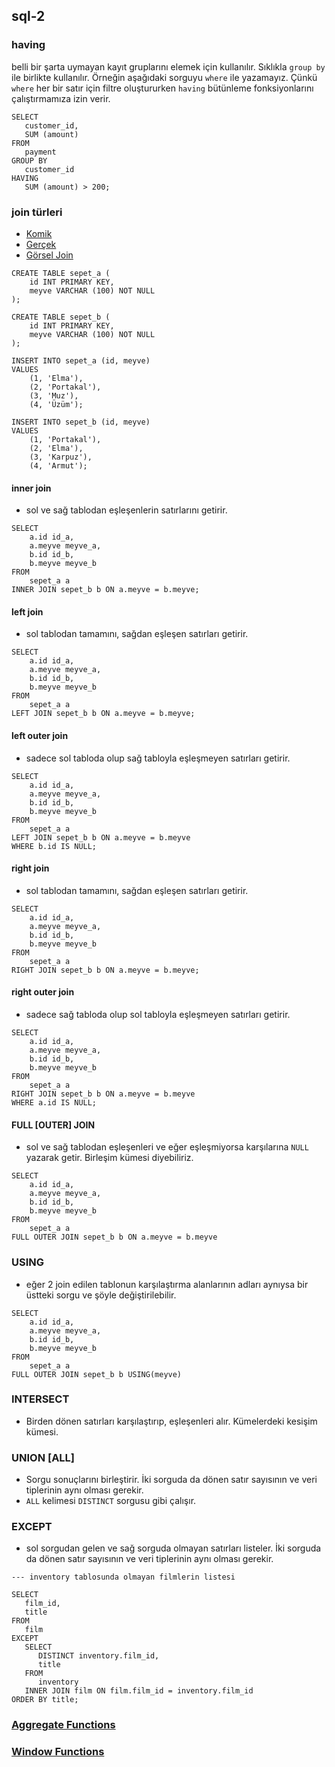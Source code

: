 ## sql-2

### having
belli bir şarta uymayan kayıt gruplarını elemek için kullanılır. Sıklıkla `group by` ile birlikte kullanılır. Örneğin aşağıdaki sorguyu `where` ile yazamayız. Çünkü `where` her bir satır için filtre oluştururken `having` bütünleme fonksiyonlarını çalıştırmamıza izin verir.

```
SELECT
   customer_id,
   SUM (amount)
FROM
   payment
GROUP BY
   customer_id
HAVING
   SUM (amount) > 200;
```

### join türleri
 - [Komik](https://66.media.tumblr.com/11ba835a623fdedfb18153f14c8d8105/tumblr_pkthgeel1f1rh9ffao1_500.jpg)
 - [Gerçek](https://blog.jooq.org/2016/07/05/say-no-to-venn-diagrams-when-explaining-joins/)
 - [Görsel Join](http://joins.spathon.com/)

```
CREATE TABLE sepet_a (
    id INT PRIMARY KEY,
    meyve VARCHAR (100) NOT NULL
);

CREATE TABLE sepet_b (
    id INT PRIMARY KEY,
    meyve VARCHAR (100) NOT NULL
);

INSERT INTO sepet_a (id, meyve)
VALUES
    (1, 'Elma'),
    (2, 'Portakal'),
    (3, 'Muz'),
    (4, 'Üzüm');

INSERT INTO sepet_b (id, meyve)
VALUES
    (1, 'Portakal'),
    (2, 'Elma'),
    (3, 'Karpuz'),
    (4, 'Armut');
```
#### inner join
* sol ve sağ tablodan eşleşenlerin satırlarını getirir.
```
SELECT
    a.id id_a,
    a.meyve meyve_a,
    b.id id_b,
    b.meyve meyve_b
FROM
    sepet_a a
INNER JOIN sepet_b b ON a.meyve = b.meyve;
```
#### left join
* sol tablodan tamamını, sağdan eşleşen satırları getirir.
```
SELECT
    a.id id_a,
    a.meyve meyve_a,
    b.id id_b,
    b.meyve meyve_b
FROM
    sepet_a a
LEFT JOIN sepet_b b ON a.meyve = b.meyve;
```
#### left outer join
* sadece sol tabloda olup sağ tabloyla eşleşmeyen satırları getirir.
```
SELECT
    a.id id_a,
    a.meyve meyve_a,
    b.id id_b,
    b.meyve meyve_b
FROM
    sepet_a a
LEFT JOIN sepet_b b ON a.meyve = b.meyve
WHERE b.id IS NULL;
```



#### right join
* sol tablodan tamamını, sağdan eşleşen satırları getirir.
```
SELECT
    a.id id_a,
    a.meyve meyve_a,
    b.id id_b,
    b.meyve meyve_b
FROM
    sepet_a a
RIGHT JOIN sepet_b b ON a.meyve = b.meyve;
```

#### right outer join
* sadece sağ tabloda olup sol tabloyla eşleşmeyen satırları getirir.
```
SELECT
    a.id id_a,
    a.meyve meyve_a,
    b.id id_b,
    b.meyve meyve_b
FROM
    sepet_a a
RIGHT JOIN sepet_b b ON a.meyve = b.meyve
WHERE a.id IS NULL;
```

#### FULL [OUTER] JOIN
* sol ve sağ tablodan eşleşenleri ve eğer eşleşmiyorsa karşılarına `NULL` yazarak getir. Birleşim kümesi diyebiliriz.
```
SELECT
    a.id id_a,
    a.meyve meyve_a,
    b.id id_b,
    b.meyve meyve_b
FROM
    sepet_a a
FULL OUTER JOIN sepet_b b ON a.meyve = b.meyve
```

### USING
* eğer 2 join edilen tablonun karşılaştırma alanlarının adları aynıysa bir üstteki sorgu ve şöyle değiştirilebilir.

```
SELECT
    a.id id_a,
    a.meyve meyve_a,
    b.id id_b,
    b.meyve meyve_b
FROM
    sepet_a a
FULL OUTER JOIN sepet_b b USING(meyve)
```

### INTERSECT
* Birden dönen satırları karşılaştırıp, eşleşenleri alır. Kümelerdeki kesişim kümesi.

### UNION [ALL]
* Sorgu sonuçlarını birleştirir. İki sorguda da dönen satır sayısının ve veri tiplerinin aynı olması gerekir.
* `ALL` kelimesi `DISTINCT` sorgusu gibi çalışır.

### EXCEPT
* sol sorgudan gelen ve sağ sorguda olmayan satırları listeler. İki sorguda da dönen satır sayısının ve veri tiplerinin aynı olması gerekir.

```
--- inventory tablosunda olmayan filmlerin listesi

SELECT
   film_id,
   title
FROM
   film
EXCEPT
   SELECT
      DISTINCT inventory.film_id,
      title
   FROM
      inventory
   INNER JOIN film ON film.film_id = inventory.film_id
ORDER BY title;
```

### [Aggregate Functions](http://www.postgresqltutorial.com/postgresql-aggregate-functions/)

### [Window Functions](http://www.postgresqltutorial.com/postgresql-window-function/)
